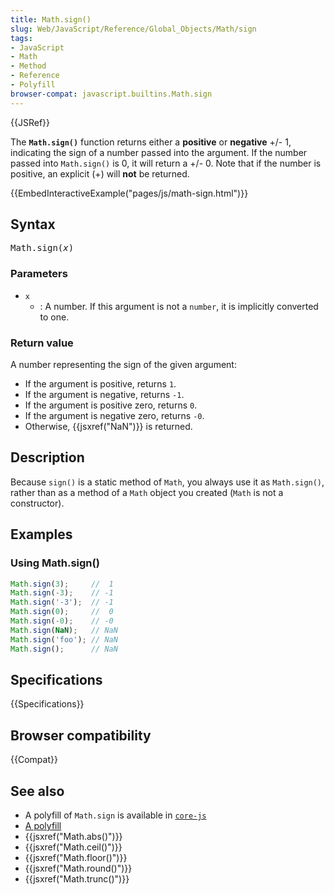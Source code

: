 ```yaml
---
title: Math.sign()
slug: Web/JavaScript/Reference/Global_Objects/Math/sign
tags:
- JavaScript
- Math
- Method
- Reference
- Polyfill
browser-compat: javascript.builtins.Math.sign
---
```

{{JSRef}}

The **`Math.sign()`** function returns either a **positive** or **negative** +/-
1, indicating the sign of a number passed into the argument. If the number
passed into `Math.sign()` is 0, it will return a +/- 0. Note that if the number
is positive, an explicit (+) will **not** be returned.

{{EmbedInteractiveExample("pages/js/math-sign.html")}}

## Syntax

<pre class="brush: js">Math.sign(<var>x</var>)</pre>

### Parameters

- `x`
  - : A number. If this argument is not a `number`, it is implicitly converted
    to one.

### Return value

A number representing the sign of the given argument:

- If the argument is positive, returns `1`.
- If the argument is negative, returns `-1`.
- If the argument is positive zero, returns `0`.
- If the argument is negative zero, returns `-0`.
- Otherwise, {{jsxref("NaN")}} is returned.

## Description

Because `sign()` is a static method of `Math`, you always use it as
`Math.sign()`, rather than as a method of a `Math` object you created (`Math` is
not a constructor).

## Examples

### Using Math.sign()

```js
Math.sign(3);     //  1
Math.sign(-3);    // -1
Math.sign('-3');  // -1
Math.sign(0);     //  0
Math.sign(-0);    // -0
Math.sign(NaN);   // NaN
Math.sign('foo'); // NaN
Math.sign();      // NaN
```

## Specifications

{{Specifications}}

## Browser compatibility

{{Compat}}

## See also

- A polyfill of `Math.sign` is available in
  [`core-js`](https://github.com/zloirock/core-js#ecmascript-math)
- [A polyfill](https://github.com/behnammodi/polyfill/blob/master/math.polyfill.js)
- {{jsxref("Math.abs()")}}
- {{jsxref("Math.ceil()")}}
- {{jsxref("Math.floor()")}}
- {{jsxref("Math.round()")}}
- {{jsxref("Math.trunc()")}}
